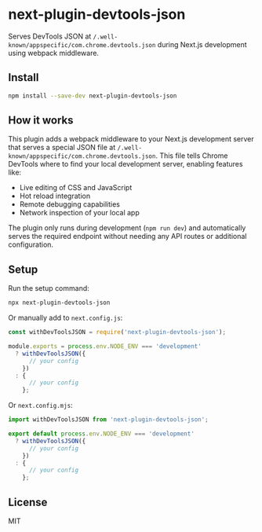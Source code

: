 # next-plugin-devtools-json

Serves DevTools JSON at `/.well-known/appspecific/com.chrome.devtools.json` during Next.js development using webpack middleware.

## Install

```bash
npm install --save-dev next-plugin-devtools-json
```

## How it works

This plugin adds a webpack middleware to your Next.js development server that serves a special JSON file at `/.well-known/appspecific/com.chrome.devtools.json`. This file tells Chrome DevTools where to find your local development server, enabling features like:

- Live editing of CSS and JavaScript
- Hot reload integration
- Remote debugging capabilities
- Network inspection of your local app

The plugin only runs during development (`npm run dev`) and automatically serves the required endpoint without needing any API routes or additional configuration.

## Setup

Run the setup command:

```bash
npx next-plugin-devtools-json
```

Or manually add to `next.config.js`:

```javascript
const withDevToolsJSON = require('next-plugin-devtools-json');

module.exports = process.env.NODE_ENV === 'development' 
  ? withDevToolsJSON({
      // your config
    })
  : {
      // your config
    };
```

Or `next.config.mjs`:

```javascript
import withDevToolsJSON from 'next-plugin-devtools-json';

export default process.env.NODE_ENV === 'development'
  ? withDevToolsJSON({
      // your config
    })
  : {
      // your config
    };
```

## License

MIT
